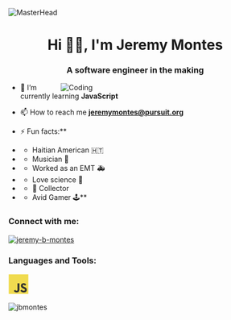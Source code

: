![MasterHead](https://upload.wikimedia.org/wikipedia/commons/2/20/Matrix_Digital_rain_banner.gif?20180717112308)
<h1 align="center">Hi 👋🏿, I'm Jeremy Montes</h1>
<h3 align="center">A software engineer in the making</h3>
<img align="right" alt="Coding" width="400" src="https://media.tenor.com/N2UZeTmvCR4AAAAd/ucheoma-uzosike-cartoon.gif">


- 🌱 I’m currently learning **JavaScript**

- 📫 How to reach me **jeremymontes@pursuit.org**

- ⚡ Fun facts:** 
- - Haitian American 🇭🇹
- - Musician 🎸 
- - Worked as an EMT 🚑 
- - Love science 🔬 
- - 👟 Collector 
- - Avid Gamer 🕹️**

<h3 align="left">Connect with me:</h3>
<p align="left">
<a href="https://linkedin.com/in/jeremy-b-montes" target="blank"><img align="center" src="https://raw.githubusercontent.com/rahuldkjain/github-profile-readme-generator/master/src/images/icons/Social/linked-in-alt.svg" alt="jeremy-b-montes" height="30" width="40" /></a>
</p>

<h3 align="left">Languages and Tools:</h3>
<p align="left"> <a href="https://developer.mozilla.org/en-US/docs/Web/JavaScript" target="_blank" rel="noreferrer"> <img src="https://raw.githubusercontent.com/devicons/devicon/master/icons/javascript/javascript-original.svg" alt="javascript" width="40" height="40"/> </a> </p>

<p><img align="left" src="https://github-readme-stats.vercel.app/api/top-langs?username=jbmontes&show_icons=true&locale=en&layout=compact" alt="jbmontes" /></p>

